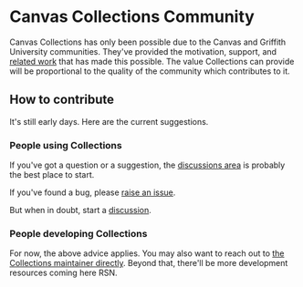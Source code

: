 # Canvas Collections Community

Canvas Collections has only been possible due to the Canvas and Griffith University communities. They've provided the motivation, support, and [related work](./related-work.md) that has made this possible. The value Collections can provide will be proportional to the quality of the community which contributes to it.

## How to contribute

It's still early days. Here are the current suggestions.

### People using Collections

If you've got a question or a suggestion, the [discussions area](https://github.com/djplaner/canvas-collections/discussions) is probably the best place to start.

If you've found a bug, please [raise an issue](https://github.com/djplaner/canvas-collections/issues).

But when in doubt, start a [discussion](https://github.com/djplaner/canvas-collections/discussions).

### People developing Collections

For now, the above advice applies. You may also want to reach out to [the Collections maintainer directly](https://github.com/djplaner). Beyond that, there'll be more development resources coming here RSN.